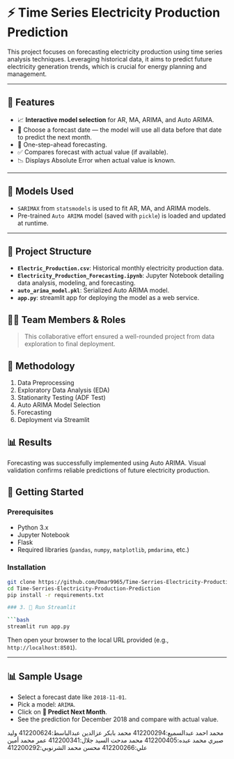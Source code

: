 # ⚡ Time Series Electricity Production Prediction

This project focuses on forecasting electricity production using time series analysis techniques. Leveraging historical data, it aims to predict future electricity generation trends, which is crucial for energy planning and management. 

---

## 📂 Features

- 📈 **Interactive model selection** for AR, MA, ARIMA, and Auto ARIMA.
- 📅 Choose a forecast date — the model will use all data before that date to predict the next month.
- 🔮 One-step-ahead forecasting.
- ✅ Compares forecast with actual value (if available).
- 📉 Displays Absolute Error when actual value is known.

---

## 🧠 Models Used

- `SARIMAX` from `statsmodels` is used to fit AR, MA, and ARIMA models.
- Pre-trained `Auto ARIMA` model (saved with `pickle`) is loaded and updated at runtime.

---

## 📁 Project Structure

- **`Electric_Production.csv`**: Historical monthly electricity production data.
- **`Electricity_Production_Forecasting.ipynb`**: Jupyter Notebook detailing data analysis, modeling, and forecasting.
- **`auto_arima_model.pkl`**: Serialized Auto ARIMA model.
- **`app.py`**: streamlit app for deploying the model as a web service.



## 👨‍💻 Team Members & Roles



> This collaborative effort ensured a well-rounded project from data exploration to final deployment.

## 🧪 Methodology

1. Data Preprocessing
2. Exploratory Data Analysis (EDA)
3. Stationarity Testing (ADF Test)
4. Auto ARIMA Model Selection
5. Forecasting
6. Deployment via Streamlit 

## 📊 Results

Forecasting was successfully implemented using Auto ARIMA. Visual validation confirms reliable predictions of future electricity production.


## 🚀 Getting Started

### Prerequisites

- Python 3.x
- Jupyter Notebook
- Flask
- Required libraries (`pandas`, `numpy`, `matplotlib`, `pmdarima`, etc.)

### Installation

```bash
git clone https://github.com/Omar9965/Time-Serries-Electricity-Production-Prediction.git
cd Time-Serries-Electricity-Production-Prediction
pip install -r requirements.txt

### 3. 🚀 Run Streamlit

```bash
streamlit run app.py
```

Then open your browser to the local URL provided (e.g., `http://localhost:8501`).

---

## 📊 Sample Usage

- Select a forecast date like `2018-11-01`.
- Pick a model: `ARIMA`.
- Click on **🔮 Predict Next Month**.
- See the prediction for December 2018 and compare with actual value.


محمد احمد عبدالسميع:412200294
محمد بابكر عزالدين عبدالباسط:412200624
وليد صبري محمد عبده:412200405
محمد مدحت السيد جلال:412200341
عمر محمد أمين علي:412200266
محسن محمد الشرنوبي:412200292        
